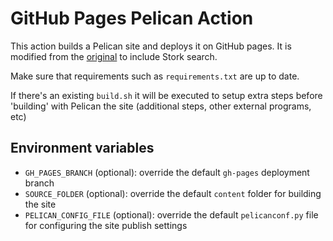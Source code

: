 # GitHub Pages Pelican Action

This action builds a Pelican site and deploys it on GitHub pages. It is 
modified from the [original](https://github.com/iranzo/gh-pages-pelican-action)
to include Stork search.

Make sure that requirements such as `requirements.txt` are up to date.

If there's an existing `build.sh` it will be executed to setup extra steps before 'building' with Pelican the site (additional steps, other external programs, etc)

## Environment variables

- `GH_PAGES_BRANCH` (optional): override the default `gh-pages` deployment branch
- `SOURCE_FOLDER` (optional): override the default `content` folder for building the site
- `PELICAN_CONFIG_FILE` (optional): override the default `pelicanconf.py` file for configuring the site publish settings
